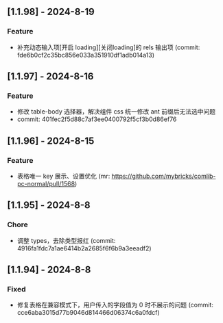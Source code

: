 ## [1.1.98] - 2024-8-19

### Feature

- 补充动态输入项[开启 loading][关闭loading]的 rels 输出项 (commit: fde6b0cf2c35bc856e033a351910df1adb014a13)

## [1.1.97] - 2024-8-16

### Feature

- 修改 table-body 选择器，解决组件 css 统一修改 ant 前缀后无法选中问题
- commit: 401fec2f5d88c7af3ee0400792f5cf3b0d86ef76

## [1.1.96] - 2024-8-15

### Feature

- 表格唯一 key 展示、设置优化 (mr: https://github.com/mybricks/comlib-pc-normal/pull/1568)

## [1.1.95] - 2024-8-8

### Chore

- 调整 types，去除类型报红 (commit: 4916fa1fdc7a1ae6414b2a2685f6f6b9a3eeadf2)

## [1.1.94] - 2024-8-8

### Fixed

- 修复表格在兼容模式下，用户传入的字段值为 0 时不展示的问题 (commit: cce6aba3015d77b9046d814466d06374c6a0fdcf)
